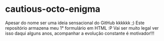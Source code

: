 # cautious-octo-enigma
Apesar do nome ser uma ideia sensacional do GitHub kkkkkk ;)
Este repositório armazena meu 1° formulário em HTML :P
Vai ser muito legal ver isso daqui alguns anos, acompanhar a evolução constante é motivador!!!

